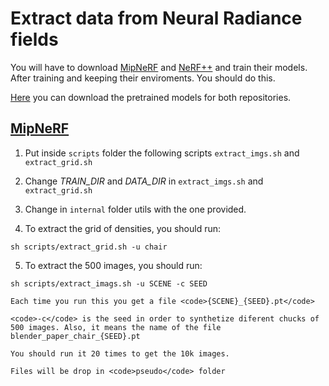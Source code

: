 # Extract data from Neural Radiance fields
You will have to download [MipNeRF](https://github.com/google/mipnerf) and [NeRF++](https://github.com/Kai-46/nerfplusplus) and train their models.
After training and keeping their enviroments. You should do this.

[Here](https://drive.google.com/drive/folders/1bqp7a-ipvPkFIu5II7xDN0UFoZscToCW?usp=share_link) you can download the pretrained models for both repositories.
## [MipNeRF](https://github.com/google/mipnerf)
1. Put inside <code>scripts</code> folder the following scripts <code>extract_imgs.sh</code> and <code>extract_grid.sh</code>
2. Change *TRAIN_DIR* and *DATA_DIR* in <code>extract_imgs.sh</code> and <code>extract_grid.sh</code>
3. Change in <code>internal</code> folder utils with the one provided.

4. To extract the grid of densities, you should run:
```
sh scripts/extract_grid.sh -u chair
```
5. To extract the 500 images, you should run:
```
sh scripts/extract_imags.sh -u SCENE -c SEED
```
    Each time you run this you get a file <code>{SCENE}_{SEED}.pt</code> 

    <code>-c</code> is the seed in order to synthetize diferent chucks of 500 images. Also, it means the name of the file blender_paper_chair_{SEED}.pt

    You should run it 20 times to get the 10k images.

    Files will be drop in <code>pseudo</code> folder

